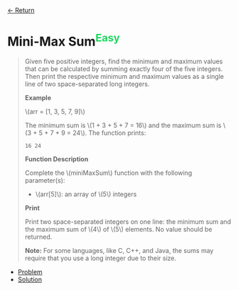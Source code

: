 [&larr; Return](https://hanggrian.github.io/grind-hackerrank/)

# Mini-Max Sum<sup style="color: rgb(32, 215, 97);">Easy</sup>

> Given five positive integers, find the minimum and maximum values that can be
  calculated by summing exactly four of the five integers. Then print the
  respective minimum and maximum values as a single line of two space-separated
  long integers.
>
> **Example**
>
> \\(arr = [1, 3, 5, 7, 9]\\)
>
> The minimum sum is \\(1 + 3 + 5 + 7 = 16\\) and the maximum sum is
  \\(3 + 5 + 7 + 9 = 24\\). The function prints:
>
> ```
> 16 24
> ```
>
> **Function Description**
>
> Complete the \\(miniMaxSum\\) function with the following parameter(s):
>
> - \\(arr[5]\\): an array of \\(5\\) integers
>
> **Print**
>
> Print two space-separated integers on one line: the minimum sum and the maximum
  sum of \\(4\\) of \\(5\\) elements. No value should be returned.
>
> **Note:** For some languages, like C, C++, and Java, the sums may require that
  you use a long integer due to their size.

- [Problem](https://www.hackerrank.com/challenges/mini-max-sum/)
- [Solution](https://github.com/hanggrian/grind-hackerrank/blob/main/algorithms/src/main/java/MiniMaxSum.java)
